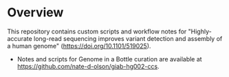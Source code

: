 # Overview

This repository contains custom scripts and workflow notes for "Highly-accurate long-read sequencing improves variant detection and assembly of a human genome" (https://doi.org/10.1101/519025).

* Notes and scripts for Genome in a Bottle curation are available at https://github.com/nate-d-olson/giab-hg002-ccs.
